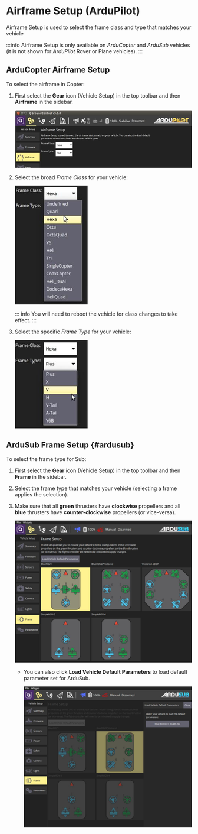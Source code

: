 # Airframe Setup (ArduPilot)

Airframe Setup is used to select the frame class and type that matches your vehicle

:::info
Airframe Setup is only available on _ArduCopter_ and _ArduSub_ vehicles (it is not shown for _ArduPilot_ Rover or Plane vehicles).
:::

## ArduCopter Airframe Setup

To select the airframe in Copter:

1. First select the **Gear** icon (Vehicle Setup) in the top toolbar and then **Airframe** in the sidebar.

   ![Airframe config](../../../assets/setup/airframe/arducopter.jpg)

2. Select the broad _Frame Class_ for your vehicle:

   ![Airframe type](../../../assets/setup/airframe/arducopter_class.jpg)

   ::: info
   You will need to reboot the vehicle for class changes to take effect.
   :::

3. Select the specific _Frame Type_ for your vehicle:

   ![Airframe type](../../../assets/setup/airframe/arducopter_type.jpg)

## ArduSub Frame Setup {#ardusub}

To select the frame type for Sub:

1. First select the **Gear** icon (Vehicle Setup) in the top toolbar and then **Frame** in the sidebar.
2. Select the frame type that matches your vehicle (selecting a frame applies the selection).
3. Make sure that all **green** thrusters have **clockwise** propellers and all **blue** thrusters have **counter-clockwise** propellers (or vice-versa).

   ![Select airframe type](../../../assets/setup/airframe_ardusub.jpg)

   - You can also click **Load Vehicle Default Parameters** to load default parameter set for ArduSub.

     ![Load vehicle params](../../../assets/setup/airframe_ardusub_parameters.jpg)
